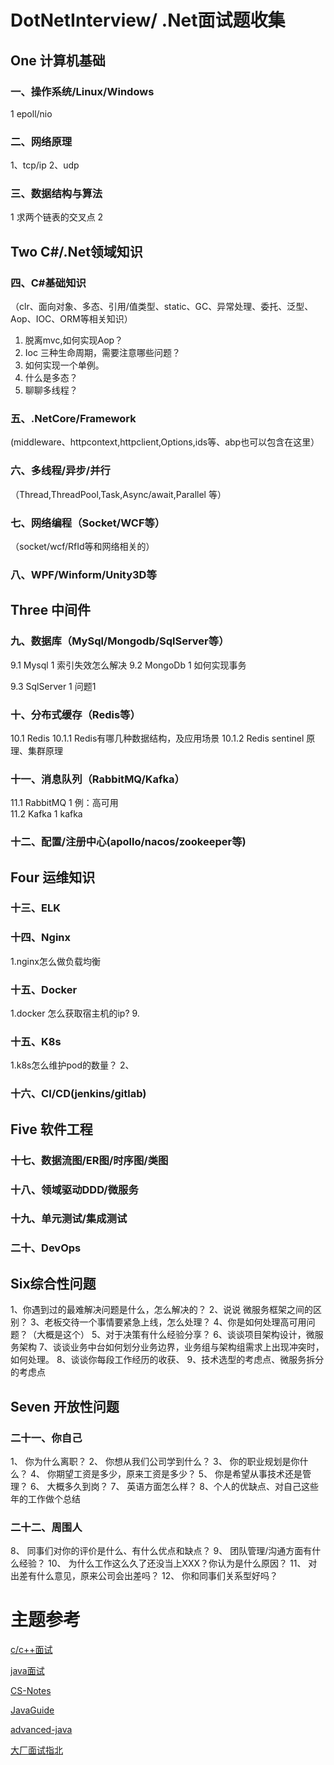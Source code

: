 # DotNetInterview/ .Net面试题收集

## One 计算机基础
### 一、操作系统/Linux/Windows
1 epoll/nio
### 二、网络原理
1、tcp/ip
2、udp
### 三、数据结构与算法
1 求两个链表的交叉点
2 
## Two C#/.Net领域知识

### 四、C#基础知识
（clr、面向对象、多态、引用/值类型、static、GC、异常处理、委托、泛型、Aop、IOC、ORM等相关知识）
1. 脱离mvc,如何实现Aop？
2. Ioc 三种生命周期，需要注意哪些问题？
3. 如何实现一个单例。
4. 什么是多态？
5. 聊聊多线程？
### 五、.NetCore/Framework
(middleware、httpcontext,httpclient,Options,ids等、abp也可以包含在这里）

### 六、多线程/异步/并行
（Thread,ThreadPool,Task,Async/await,Parallel 等）
### 七、网络编程（Socket/WCF等）
（socket/wcf/RfId等和网络相关的）
### 八、WPF/Winform/Unity3D等

## Three 中间件

### 九、数据库（MySql/Mongodb/SqlServer等）
9.1 Mysql
  1 索引失效怎么解决
9.2  MongoDb
 1 如何实现事务

9.3 SqlServer
1 问题1
### 十、分布式缓存（Redis等）
10.1 Redis
10.1.1 Redis有哪几种数据结构，及应用场景
10.1.2 Redis sentinel 原理、集群原理
### 十一、消息队列（RabbitMQ/Kafka）
11.1 RabbitMQ
1 例：高可用      
11.2 Kafka
      1 kafka 
### 十二、配置/注册中心(apollo/nacos/zookeeper等)


## Four 运维知识
### 十三、ELK
### 十四、Nginx
1.nginx怎么做负载均衡
### 十五、Docker
1.docker 怎么获取宿主机的ip?
9. 
### 十五、K8s
1.k8s怎么维护pod的数量？
2、
### 十六、CI/CD(jenkins/gitlab)
## Five 软件工程
### 十七、数据流图/ER图/时序图/类图
### 十八、领域驱动DDD/微服务
### 十九、单元测试/集成测试
### 二十、DevOps
## Six综合性问题
1、你遇到过的最难解决问题是什么，怎么解决的？
2、说说 微服务框架之间的区别？
3、老板交待一个事情要紧急上线，怎么处理？
4、你是如何处理高可用问题？（大概是这个）
5、对于决策有什么经验分享？
6、谈谈项目架构设计，微服务架构
7、谈谈业务中台如何划分业务边界，业务组与架构组需求上出现冲突时，如何处理。
8、谈谈你每段工作经历的收获、
9、技术选型的考虑点、微服务拆分的考虑点


## Seven 开放性问题
### 二十一、你自己
1、 你为什么离职？
2、 你想从我们公司学到什么？
3、 你的职业规划是你什么？
4、 你期望工资是多少，原来工资是多少？
5、 你是希望从事技术还是管理？
6、 大概多久到岗？
7、 英语方面怎么样？
8、个人的优缺点、对自己这些年的工作做个总结
### 二十二、周围人
8、 同事们对你的评价是什么、有什么优点和缺点？
9、 团队管理/沟通方面有什么经验？
10、 为什么工作这么久了还没当上XXX？你认为是什么原因？
11、 对出差有什么意见，原来公司会出差吗？
12、 你和同事们关系型好吗？





























# 主题参考
[c/c++面试](https://github.com/huihut/interview)

[java面试](https://github.com/mission-peace/interview)

[CS-Notes](https://github.com/CyC2018/CS-Notes)

[JavaGuide](https://github.com/Snailclimb/JavaGuide)

[advanced-java](https://github.com/doocs/advanced-java)

[大厂面试指北](https://github.com/NotFound9/interviewGuide)

